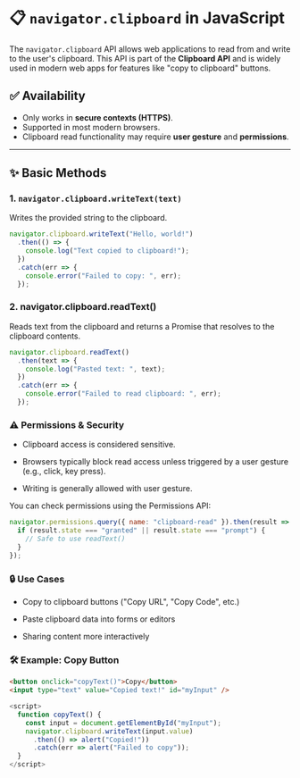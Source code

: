 # 📋 `navigator.clipboard` in JavaScript

The `navigator.clipboard` API allows web applications to read from and write to the user's clipboard. This API is part of the **Clipboard API** and is widely used in modern web apps for features like "copy to clipboard" buttons.

## ✅ Availability

- Only works in **secure contexts (HTTPS)**.
- Supported in most modern browsers.
- Clipboard read functionality may require **user gesture** and **permissions**.

---

## ✨ Basic Methods

### 1. `navigator.clipboard.writeText(text)`
Writes the provided string to the clipboard.

```js
navigator.clipboard.writeText("Hello, world!")
  .then(() => {
    console.log("Text copied to clipboard!");
  })
  .catch(err => {
    console.error("Failed to copy: ", err);
  });
```

### 2. navigator.clipboard.readText()
Reads text from the clipboard and returns a Promise that resolves to the clipboard contents.

```js
navigator.clipboard.readText()
  .then(text => {
    console.log("Pasted text: ", text);
  })
  .catch(err => {
    console.error("Failed to read clipboard: ", err);
  });
```

### ⚠️ Permissions & Security
- Clipboard access is considered sensitive.

- Browsers typically block read access unless triggered by a user gesture (e.g., click, key press).

- Writing is generally allowed with user gesture.

You can check permissions using the Permissions API:

```js
navigator.permissions.query({ name: "clipboard-read" }).then(result => {
  if (result.state === "granted" || result.state === "prompt") {
    // Safe to use readText()
  }
});
```

### 🔒 Use Cases
- Copy to clipboard buttons ("Copy URL", "Copy Code", etc.)

- Paste clipboard data into forms or editors

- Sharing content more interactively


### 🛠️ Example: Copy Button

```Html
<button onclick="copyText()">Copy</button>
<input type="text" value="Copied text!" id="myInput" />
```
```js
<script>
  function copyText() {
    const input = document.getElementById("myInput");
    navigator.clipboard.writeText(input.value)
      .then(() => alert("Copied!"))
      .catch(err => alert("Failed to copy"));
  }
</script>
```